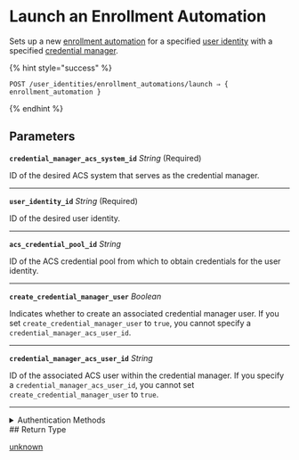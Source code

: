 # Launch an Enrollment Automation

Sets up a new [enrollment automation](https://docs.seam.co/latest/capability-guides/mobile-access-in-development/issuing-mobile-credentials-from-an-access-control-system) for a specified [user identity](https://docs.seam.co/latest/capability-guides/mobile-access-in-development/managing-mobile-app-user-accounts-with-user-identities#what-is-a-user-identity) with a specified [credential manager](https://docs.seam.co/latest/capability-guides/mobile-access-in-development/issuing-mobile-credentials-from-an-access-control-system).

{% hint style="success" %}
```
POST /user_identities/enrollment_automations/launch ⇒ { enrollment_automation }
```
{% endhint %}

## Parameters

**`credential_manager_acs_system_id`** *String* (Required)

ID of the desired ACS system that serves as the credential manager.

---

**`user_identity_id`** *String* (Required)

ID of the desired user identity.

---

**`acs_credential_pool_id`** *String*

ID of the ACS credential pool from which to obtain credentials for the user identity.

---

**`create_credential_manager_user`** *Boolean*

Indicates whether to create an associated credential manager user. If you set `create_credential_manager_user` to `true`, you cannot specify a `credential_manager_acs_user_id`.

---

**`credential_manager_acs_user_id`** *String*

ID of the associated ACS user within the credential manager. If you specify a `credential_manager_acs_user_id`, you cannot set `create_credential_manager_user` to `true`.

---


<details>

<summary>Authentication Methods</summary>

- API key
- Personal access token
  <br>Must also include the `seam-workspace` header in the request.
</details>
## Return Type

[unknown](./)
